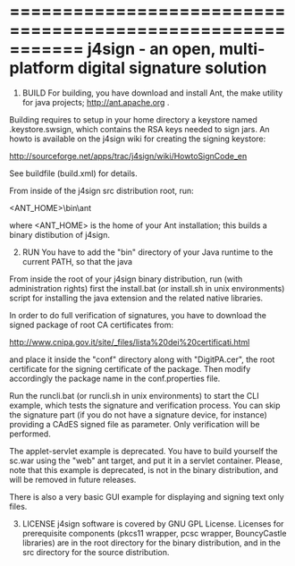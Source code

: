 ===========================================================
j4sign - an open, multi-platform digital signature solution
===========================================================

1. BUILD
For building, you have download and install Ant, the make utility
for java projects; http://ant.apache.org .

Building requires to setup in your home directory 
a keystore named .keystore.swsign, which contains the RSA
keys needed to sign jars. 
An howto is available on the j4sign wiki for creating the signing keystore:

http://sourceforge.net/apps/trac/j4sign/wiki/HowtoSignCode_en

See buildfile (build.xml) for details.

From inside of the j4sign src distribution root, run: 

<ANT_HOME>\bin\ant

where <ANT_HOME> is the home of your Ant installation;
this builds a binary distibution of j4sign.

2. RUN
You have to add the "bin" directory of your Java runtime
to the current PATH, so that the java

From inside the root of your j4sign binary distribution,
run (with administration rights) first the install.bat 
(or install.sh in unix environments) script for installing 
the java extension and the related native libraries.

In order to do full verification of signatures, you have
to download the signed package of root CA certificates from:

http://www.cnipa.gov.it/site/_files/lista%20dei%20certificati.html

and place it inside the "conf" directory along with "DigitPA.cer", 
the root certificate for the signing certificate of the package.
Then modify accordingly the package name in the conf.properties file. 

Run the runcli.bat (or runcli.sh in unix environments)
to start the CLI example, which tests the signature and verification process.
You can skip the signature part (if you do not have a signature device, 
for instance) providing a CAdES signed file as parameter. Only verification
will be performed.

The applet-servlet example is deprecated. You have to build yourself 
the sc.war using the "web" ant target, and put it in a servlet container.
Please, note that this example is deprecated, is not in the binary distribution, 
and will be removed in future releases.

There is also a very basic GUI example for displaying and 
signing text only files.

3. LICENSE
j4sign software is covered by GNU GPL License.
Licenses for prerequisite components (pkcs11 wrapper, pcsc wrapper,
BouncyCastle libraries) are in the root directory for the binary 
distribution, and in the src directory for the source distribution.
